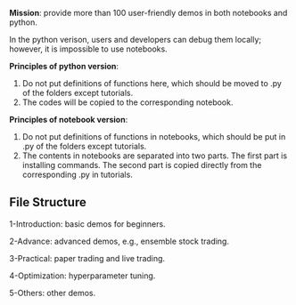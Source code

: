 **Mission**: provide more than 100 user-friendly demos in both notebooks and python. 

In the python verison, users and developers can debug them locally; however, it is impossible to use notebooks.


**Principles of python version**: 

1) Do not put definitions of functions here, which should be moved to .py of the folders except tutorials.
2) The codes will be copied to the corresponding notebook.


**Principles of notebook version**: 

1) Do not put definitions of functions in notebooks, which should be put in .py of the folders except tutorials.
2) The contents in notebooks are separated into two parts. The first part is installing commands. The second part is copied directly from the corresponding .py in tutorials.

## File Structure


1-Introduction: basic demos for beginners.

2-Advance: advanced demos, e.g., ensemble stock trading.

3-Practical: paper trading and live trading.

4-Optimization: hyperparameter tuning.

5-Others: other demos.



